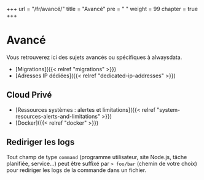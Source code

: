 +++
url = "/fr/avancé/"
title = "Avancé"
pre = "<i class='fas fa-fw fa-asterisk'></i> "
weight = 99
chapter = true
+++

# Avancé

Vous retrouverez ici des sujets avancés ou spécifiques à alwaysdata.

- [Migrations]({{< relref "migrations" >}})
- [Adresses IP dédiées]({{< relref "dedicated-ip-addresses" >}})

## Cloud Privé

- [Ressources systèmes : alertes et limitations]({{< relref "system-resources-alerts-and-limitations" >}})
- [Docker]({{< relref "docker" >}})

## Rediriger les logs

Tout champ de type `command` (programme utilisateur, site Node.js, tâche planifiée, service...) peut être suffixé par `> foo/bar` (chemin de votre choix) pour rediriger les logs de la commande dans un fichier.
